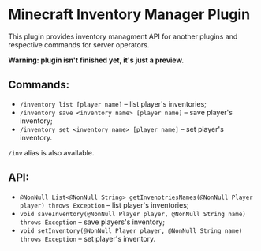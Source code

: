 # Minecraft Inventory Manager Plugin

This plugin provides inventory managment API for
another plugins and respective commands for server operators.

**Warning: plugin isn't finished yet, it's just a preview.**

## Commands:
- `/inventory list [player name]` – list player's inventories;
- `/inventory save <inventory name> [player name]` – save player's inventory;
- `/inventory set <inventory name> [player name]` – set player's inventory.

`/inv` alias is also available.

## API:
- `@NonNull List<@NonNull String> getInvenotriesNames(@NonNull Player player) throws Exception` – list player's inventories;
- `void saveInventory(@NonNull Player player, @NonNull String name) throws Exception` – save players's inventory;
- `void setInventory(@NonNull Player player, @NonNull String name) throws Exception` – set player's inventory.
